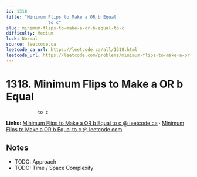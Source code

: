 ```yaml
--- 
id: 1318
title: "Minimum Flips to Make a OR b Equal
                to c"
slug: minimum-flips-to-make-a-or-b-equal-to-c
difficulty: Medium
lock: Normal
source: leetcode.ca
leetcode_ca_url: https://leetcode.ca/all/1318.html
leetcode_url: https://leetcode.com/problems/minimum-flips-to-make-a-or-b-equal-to-c/
---
```


# 1318. Minimum Flips to Make a OR b Equal
                to c

**Links:** [Minimum Flips to Make a OR b Equal
                to c @ leetcode.ca](https://leetcode.ca/all/1318.html) · [Minimum Flips to Make a OR b Equal
                to c @ leetcode.com](https://leetcode.com/problems/minimum-flips-to-make-a-or-b-equal-to-c/)

## Notes
- TODO: Approach
- TODO: Time / Space Complexity
